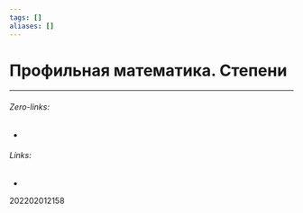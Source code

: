 ```yaml
---
tags: []
aliases: []
---
```

# Профильная математика. Степени

___
###### Zero-links:
-
###### Links:
-

202202012158